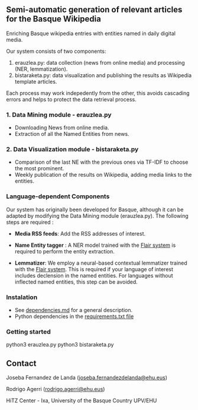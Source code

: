 ## Semi-automatic generation of relevant articles for the Basque Wikipedia


Enriching Basque wikipedia entries with entities named in daily digital media.

Our system consists of two components:

1. erauzlea.py: data collection (news from online media) and processing (NER, lemmatization).
2. bistaraketa.py: data visualization and publishing the results as Wikipedia template articles.

Each process may work indepedently from the other, this avoids cascading errors and helps to protect the data retrieval process.

### 1. Data Mining module - erauzlea.py

+ Downloading News from online media.
+ Extraction of all the Named Entities from news. 

### 2. Data Visualization module - bistaraketa.py

+ Comparison of the last NE with the previous ones via TF-IDF to choose the most prominent.
+ Weekly publication of the results on Wikipedia, adding media links to the entities.

### Language-dependent Components

Our system has originally been developed for Basque, although it can be adapted by modifying the Data Mining module (erauzlea.py). The following steps are required :  

+ **Media RSS feeds**: Add the RSS addresses of interest.

+ **Name Entity tagger** : A NER model trained with the [Flair system](https://github.com/flairNLP/flair) is required to perform the entity extraction.
+ **Lemmatizer**: We employ a neural-based contextual lemmatizer trained with the [Flair system](https://github.com/flairNLP/flair). This is required if your language of interest includes declension in the named entities. For languages without inflected named entities, this step can be avoided.

### Instalation

+ See [dependencies.md](https://github.com/joseba-fdl/Basque_wikipedia_enrich/edit/main/dependencies.md) for a general description.
+ Python dependencies in the [requirements.txt file](https://github.com/joseba-fdl/Basque_wikipedia_enrich/edit/main/requirements.txt)

### Getting started

python3 erauzlea.py
python3 bistaraketa.py

## Contact

Joseba Fernandez de Landa (joseba.fernandezdelanda@ehu.eus)

Rodrigo Agerri (rodrigo.agerri@ehu.eus)

HiTZ Center - Ixa, University of the Basque Country UPV/EHU
